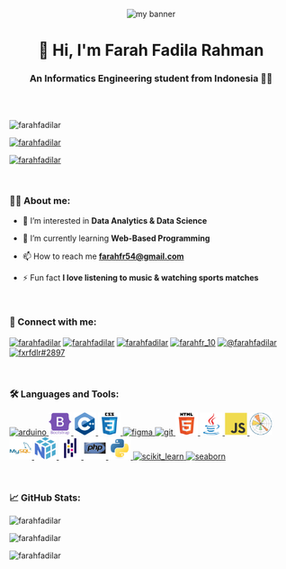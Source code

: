 <p align="center"> <img src="https://www.cardup.my/hubfs/Contact-Us-CTA.png" alt="my banner" width=25%> </p>

<h1 align="center">👋 Hi, I'm Farah Fadila Rahman</h1>
<h3 align="center">An Informatics Engineering student from Indonesia 👩‍💻</h3>

<br><br>

<p align="left"> <img src="https://komarev.com/ghpvc/?username=farahfadilar&label=Profile%20views&color=0e75b6&style=flat" alt="farahfadilar" /> </p>

<p align="left"> <a href="https://github.com/ryo-ma/github-profile-trophy"><img src="https://github-profile-trophy.vercel.app/?username=farahfadilar" alt="farahfadilar" /></a> </p>

<p align="left"> <a href="https://twitter.com/farahfadilar" target="blank"><img src="https://img.shields.io/twitter/follow/farahfadilar?logo=twitter&style=for-the-badge" alt="farahfadilar" /></a> </p>

<br>

<h3 align="left">🙋‍♀️ About me:</h3>

- 🔭 I’m interested in **Data Analytics & Data Science**

- 🌱 I’m currently learning **Web-Based Programming**

- 📫 How to reach me **farahfr54@gmail.com**

- ⚡ Fun fact **I love listening to music & watching sports matches**

<br>

<h3 align="left">🤝 Connect with me:</h3>
<p align="left">
<a href="https://twitter.com/farahfadilar" target="blank"><img align="center" src="https://raw.githubusercontent.com/rahuldkjain/github-profile-readme-generator/master/src/images/icons/Social/twitter.svg" alt="farahfadilar" height="30" width="40" /></a>
<a href="https://linkedin.com/in/farahfadilar" target="blank"><img align="center" src="https://raw.githubusercontent.com/rahuldkjain/github-profile-readme-generator/master/src/images/icons/Social/linked-in-alt.svg" alt="farahfadilar" height="30" width="40" /></a>
<a href="https://kaggle.com/farahfadilar" target="blank"><img align="center" src="https://raw.githubusercontent.com/rahuldkjain/github-profile-readme-generator/master/src/images/icons/Social/kaggle.svg" alt="farahfadilar" height="30" width="40" /></a>
<a href="https://instagram.com/farahfr_10" target="blank"><img align="center" src="https://raw.githubusercontent.com/rahuldkjain/github-profile-readme-generator/master/src/images/icons/Social/instagram.svg" alt="farahfr_10" height="30" width="40" /></a>
<a href="https://medium.com/@farahfadilar" target="blank"><img align="center" src="https://raw.githubusercontent.com/rahuldkjain/github-profile-readme-generator/master/src/images/icons/Social/medium.svg" alt="@farahfadilar" height="30" width="40" /></a>
<a href="https://discord.gg/fxrfdlr#2897" target="blank"><img align="center" src="https://raw.githubusercontent.com/rahuldkjain/github-profile-readme-generator/master/src/images/icons/Social/discord.svg" alt="fxrfdlr#2897" height="30" width="40" /></a>
</p>

<br>

<h3 align="left">🛠 Languages and Tools:</h3>
<p align="left">
  <a href="https://www.arduino.cc/" target="_blank" rel="noreferrer"> <img src="https://cdn.worldvectorlogo.com/logos/arduino-1.svg" alt="arduino" width="40" height="40"/> </a>
  <a href="https://getbootstrap.com" target="_blank" rel="noreferrer"> <img src="https://raw.githubusercontent.com/devicons/devicon/master/icons/bootstrap/bootstrap-plain-wordmark.svg" alt="bootstrap" width="40" height="40"/> </a>
  <a href="https://www.w3schools.com/cpp/" target="_blank" rel="noreferrer"> <img src="https://raw.githubusercontent.com/devicons/devicon/master/icons/cplusplus/cplusplus-original.svg" alt="cplusplus" width="40" height="40"/> </a>
  <a href="https://www.w3schools.com/css/" target="_blank" rel="noreferrer"> <img src="https://raw.githubusercontent.com/devicons/devicon/master/icons/css3/css3-original-wordmark.svg" alt="css3" width="40" height="40"/> </a>
  <a href="https://www.figma.com/" target="_blank" rel="noreferrer"> <img src="https://www.vectorlogo.zone/logos/figma/figma-icon.svg" alt="figma" width="40" height="40"/> </a>
  <a href="https://git-scm.com/" target="_blank" rel="noreferrer"> <img src="https://www.vectorlogo.zone/logos/git-scm/git-scm-icon.svg" alt="git" width="40" height="40"/> </a>
  <a href="https://www.w3.org/html/" target="_blank" rel="noreferrer"> <img src="https://raw.githubusercontent.com/devicons/devicon/master/icons/html5/html5-original-wordmark.svg" alt="html5" width="40" height="40"/> </a>
  <a href="https://www.java.com" target="_blank" rel="noreferrer"> <img src="https://raw.githubusercontent.com/devicons/devicon/master/icons/java/java-original.svg" alt="java" width="40" height="40"/> </a>
  <a href="https://developer.mozilla.org/en-US/docs/Web/JavaScript" target="_blank" rel="noreferrer"> <img src="https://raw.githubusercontent.com/devicons/devicon/master/icons/javascript/javascript-original.svg" alt="javascript" width="40" height="40"/> </a>
  <a href="https://matplotlib.org/" target="_blank" rel="noreferrer"> <img src="https://raw.githubusercontent.com/devicons/devicon/44a4150dded86f0ad7cfdf6f82a0677ea9236bd2/icons/matplotlib/matplotlib-original.svg" alt="matplotlib" width="40" height="40"/> </a>
  <a href="https://www.mysql.com/" target="_blank" rel="noreferrer"> <img src="https://raw.githubusercontent.com/devicons/devicon/master/icons/mysql/mysql-original-wordmark.svg" alt="mysql" width="40" height="40"/> </a>
  <a href="https://numpy.org/" target="_blank" rel="noreferrer"> <img src="https://raw.githubusercontent.com/devicons/devicon/master/icons/numpy/numpy-original.svg" alt="numpy" width="40" height="40"/> </a>
  <a href="https://pandas.pydata.org/" target="_blank" rel="noreferrer"> <img src="https://raw.githubusercontent.com/devicons/devicon/2ae2a900d2f041da66e950e4d48052658d850630/icons/pandas/pandas-original.svg" alt="pandas" width="40" height="40"/> </a>
  <a href="https://www.php.net" target="_blank" rel="noreferrer"> <img src="https://raw.githubusercontent.com/devicons/devicon/master/icons/php/php-original.svg" alt="php" width="40" height="40"/> </a>
  <a href="https://www.python.org" target="_blank" rel="noreferrer"> <img src="https://raw.githubusercontent.com/devicons/devicon/master/icons/python/python-original.svg" alt="python" width="40" height="40"/> </a>
  <a href="https://scikit-learn.org/" target="_blank" rel="noreferrer"> <img src="https://upload.wikimedia.org/wikipedia/commons/0/05/Scikit_learn_logo_small.svg" alt="scikit_learn" width="40" height="40"/> </a>
  <a href="https://seaborn.pydata.org/" target="_blank" rel="noreferrer"> <img src="https://seaborn.pydata.org/_images/logo-mark-lightbg.svg" alt="seaborn" width="40" height="40"/> </a>
</p>

<br>

<h3 align="left">📈 GitHub Stats:</h3>

<p><img src="https://github-readme-stats.vercel.app/api/top-langs?username=farahfadilar&show_icons=true&locale=en&layout=compact" alt="farahfadilar" /></p>

<p><img src="https://github-readme-stats.vercel.app/api?username=farahfadilar&show_icons=true&locale=en" alt="farahfadilar" /></p>

<p><img src="https://github-readme-streak-stats.herokuapp.com/?user=farahfadilar&" alt="farahfadilar" /></p>

